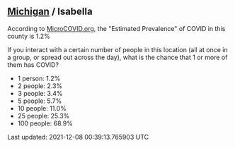 
## [Michigan](/united-states/michigan) / Isabella

According to [MicroCOVID.org](http://microcovid.org),
the "Estimated Prevalence" of COVID in this county is 1.2%

If you interact with a certain number of people in this location
(all at once in a group, or spread out across the day), what is the chance that
1 or more of them has COVID?

- 1 person: 1.2%
- 2 people: 2.3%
- 3 people: 3.4%
- 5 people: 5.7%
- 10 people: 11.0%
- 25 people: 25.3%
- 100 people: 68.9%

Last updated: 2021-12-08 00:39:13.765903 UTC
